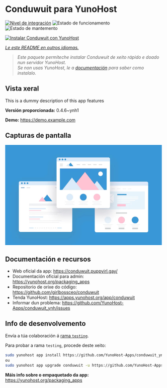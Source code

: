<!--
NOTA: Este README foi creado automáticamente por <https://github.com/YunoHost/apps/tree/master/tools/readme_generator>
NON debe editarse manualmente.
-->

# Conduwuit para YunoHost

[![Nivel de integración](https://dash.yunohost.org/integration/conduwuit.svg)](https://ci-apps.yunohost.org/ci/apps/conduwuit/) ![Estado de funcionamento](https://ci-apps.yunohost.org/ci/badges/conduwuit.status.svg) ![Estado de mantemento](https://ci-apps.yunohost.org/ci/badges/conduwuit.maintain.svg)

[![Instalar Conduwuit con YunoHost](https://install-app.yunohost.org/install-with-yunohost.svg)](https://install-app.yunohost.org/?app=conduwuit)

*[Le este README en outros idiomas.](./ALL_README.md)*

> *Este paquete permíteche instalar Conduwuit de xeito rápido e doado nun servidor YunoHost.*  
> *Se non usas YunoHost, le a [documentación](https://yunohost.org/install) para saber como instalalo.*

## Vista xeral

This is a dummy description of this app features


**Versión proporcionada:** 0.4.6~ynh1

**Demo:** <https://demo.example.com>

## Capturas de pantalla

![Captura de pantalla de Conduwuit](./doc/screenshots/example.jpg)

## Documentación e recursos

- Web oficial da app: <https://conduwuit.puppyirl.gay/>
- Documentación oficial para admin: <https://yunohost.org/packaging_apps>
- Repositorio de orixe do código: <https://github.com/girlbossceo/conduwuit>
- Tenda YunoHost: <https://apps.yunohost.org/app/conduwuit>
- Informar dun problema: <https://github.com/YunoHost-Apps/conduwuit_ynh/issues>

## Info de desenvolvemento

Envía a túa colaboración á [rama `testing`](https://github.com/YunoHost-Apps/conduwuit_ynh/tree/testing).

Para probar a rama `testing`, procede deste xeito:

```bash
sudo yunohost app install https://github.com/YunoHost-Apps/conduwuit_ynh/tree/testing --debug
ou
sudo yunohost app upgrade conduwuit -u https://github.com/YunoHost-Apps/conduwuit_ynh/tree/testing --debug
```

**Máis info sobre o empaquetado da app:** <https://yunohost.org/packaging_apps>
